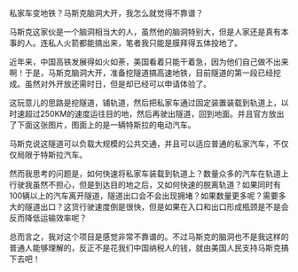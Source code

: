 私家车变地铁？马斯克脑洞大开，我怎么就觉得不靠谱？

马斯克这家伙是一个脑洞相当大的人，虽然他的脑洞特别大，但是人家还是真有本事的人。连私人火箭都能搞出来，笔者我只能是膜拜得五体投地了。

近年来，中国高铁发展得如火如荼，美国看着只能干着急，因为他们自己做不出来啊！于是，马斯克脑洞大开，准备挖隧道搞高速地铁，目前隧道的第一段已经挖成。虽然对外开放还需时日，但是却已经可以申请体验了。

这玩意儿的思路是挖隧道，铺轨道，然后把私家车通过固定装置装载到轨道上，以时速超过250KM的速度运往目的地，然后再驶出隧道，回到地面。并且官方放出了下面这张图片，图面上的是一辆特斯拉的电动汽车。

马斯克说这隧道可以负载大规模的公共交通，并且可以适应普通的私家汽车，不仅仅局限于特斯拉汽车。

然而我思考的问题是，如何快速将私家车装载到轨道上？数量众多的汽车在轨道上行驶我虽然不担心，但是到达目的地之后，又如何快速的脱离轨道？如果同时有100辆以上的汽车离开隧道，隧道出口会不会出现拥堵？如果数量更多呢？需要多大的隧道出口？这货行驶速度倒是很快，但是如果在入口和出口形成瓶颈是不是会反而降低运输效率呢？

总而言之，我对这个项目是感觉非常不靠谱的。不过马斯克的脑洞也不是我这样的普通人能够理解的，反正不是花我们中国纳税人的钱，就由美国人民支持马斯克搞下去吧！
